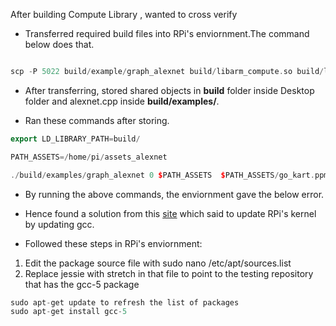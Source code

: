 After building Compute Library , wanted to cross verify 

* Transferred required build files into RPi's enviornment.The command below does that.
```cpp

scp -P 5022 build/example/graph_alexnet build/libarm_compute.so build/libarm_compute_core.so build/libarm_compute_graph.so pi@127.0.0.1:Desktop
```

*  After transferring, stored shared objects in **build** folder inside Desktop folder and alexnet.cpp inside **build/examples/**.

*  Ran these commands after storing.

```cpp
export LD_LIBRARY_PATH=build/ 

PATH_ASSETS=/home/pi/assets_alexnet 

./build/examples/graph_alexnet 0 $PATH_ASSETS  $PATH_ASSETS/go_kart.ppm $PATH_ASSETS/labels.txt

```

* By running the above commands, the enviornment gave the below error.



* Hence found a solution from this [site](https://github.com/doublethinkco/cpp-ethereum-cross/issues/79#issuecomment-287878665) which said to update RPi's kernel by updating gcc.

* Followed these steps in RPi's enviornment:

1. Edit the package source file with sudo nano /etc/apt/sources.list
2. Replace jessie with stretch in that file to point to the testing repository that has the gcc-5 package
```cpp
sudo apt-get update to refresh the list of packages
sudo apt-get install gcc-5
```


